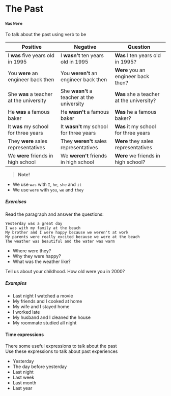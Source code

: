 # The Past

#### `Was` `Were`
To talk about the past using verb to be

|Positive|Negative|Question|
|-|-|-|
|I **was** five years old in 1995|I **wasn't** ten years old in 1995|**Was** I ten years old in 1995?|
|You **were** an engineer back then|You **weren't** an engineer back then|**Were** you  an engineer back then?|
|She **was** a teacher at the university|She **wasn't** a teacher at the university|**Was** she a teacher at the university?|
|He **was** a famous baker|He **wasn't** a famous baker|**Was** he a famous baker?|
|It **was** my school for three years|It **wasn't** my school for three years|**Was** it my school for three years|
|They **were** sales representatives|They **weren't** sales representatives|**Were** they sales representatives|
|We **were** friends in high school|We **weren't** friends in high school|**Were** we friends in high school?|

> **Note!**
- We use `was` with `I`, `he`, `she` and `it`  
- We use `were` with `you`, `we` and `they`

##### Exercises
Read the paragraph and answer the questions:

```
Yesterday was a great day
I was with my family at the beach
My brother and I were happy because we weren't at work
My parents were really excited because we were at the beach
The weather was beautiful and the water was warm
```

 - Where were they?
 - Why they were happy?
 - What was the weather like?

Tell us about your childhood. How old were you in 2000?

##### Examples
- Last night I watched a movie
- My friends and I cooked at home
- My wife and I stayed home
- I worked late
- My husband and I cleaned the house
- My roommate studied all night

#### Time expressions
There some useful expressions to talk about the past  
Use these expressions to talk about past experiences
- Yesterday
- The day before yesterday
- Last night
- Last week
- Last month
- Last year

